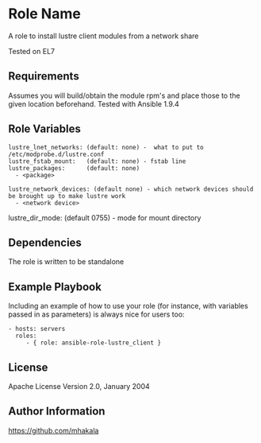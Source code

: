 Role Name
=========

A role to install lustre client modules from a network share

Tested on EL7

Requirements
------------

Assumes you will build/obtain the module rpm's and place those to the given location beforehand.
Tested with Ansible 1.9.4


Role Variables
--------------
```
lustre_lnet_networks: (default: none) -  what to put to /etc/modprobe.d/lustre.conf
lustre_fstab_mount:   (default: none) - fstab line 
lustre_packages:      (default: none)
  - <package>

lustre_network_devices: (default none) - which network devices should be brought up to make lustre work
  - <network device>
```
lustre_dir_mode: (default 0755) - mode for mount directory

Dependencies
------------

The role is written to be standalone


Example Playbook
----------------

Including an example of how to use your role (for instance, with variables passed in as parameters) is always nice for users too:

    - hosts: servers
      roles:
         - { role: ansible-role-lustre_client }

License
-------

Apache License
Version 2.0, January 2004

Author Information
------------------
https://github.com/mhakala


